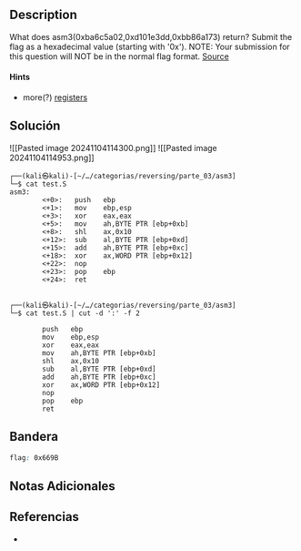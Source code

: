 ## Description

What does asm3(0xba6c5a02,0xd101e3dd,0xbb86a173) return? Submit the flag as a hexadecimal value (starting with '0x'). NOTE: Your submission for this question will NOT be in the normal flag format. [Source](https://jupiter.challenges.picoctf.org/static/cb753ae52bca4aa303deca5fbfb01bfb/test.S)
#### Hints
- more(?) [registers](https://wiki.skullsecurity.org/index.php?title=Registers)
## Solución

![[Pasted image 20241104114300.png]]
![[Pasted image 20241104114953.png]]

```shell
┌──(kali㉿kali)-[~/…/categorias/reversing/parte_03/asm3]
└─$ cat test.S 
asm3:
        <+0>:   push   ebp
        <+1>:   mov    ebp,esp
        <+3>:   xor    eax,eax
        <+5>:   mov    ah,BYTE PTR [ebp+0xb]
        <+8>:   shl    ax,0x10
        <+12>:  sub    al,BYTE PTR [ebp+0xd]
        <+15>:  add    ah,BYTE PTR [ebp+0xc]
        <+18>:  xor    ax,WORD PTR [ebp+0x12]
        <+22>:  nop
        <+23>:  pop    ebp
        <+24>:  ret    

                                                                                                                                                                       
┌──(kali㉿kali)-[~/…/categorias/reversing/parte_03/asm3]
└─$ cat test.S | cut -d ':' -f 2

        push   ebp
        mov    ebp,esp
        xor    eax,eax
        mov    ah,BYTE PTR [ebp+0xb]
        shl    ax,0x10
        sub    al,BYTE PTR [ebp+0xd]
        add    ah,BYTE PTR [ebp+0xc]
        xor    ax,WORD PTR [ebp+0x12]
        nop
        pop    ebp
        ret  
```

## Bandera
```css
flag: 0x669B
```
## Notas Adicionales

## Referencias
- 